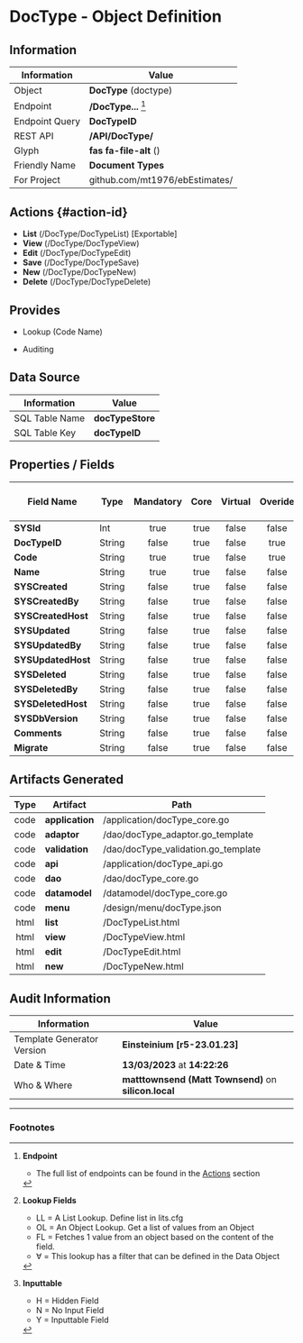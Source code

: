 # **DocType** - Object Definition
##  Information
| Information  | Value  |
|---|---|
|Object         |**DocType** (doctype) |
|Endpoint 	    |**/DocType...** [^1]|
|Endpoint Query |**DocTypeID**|
|REST API|**/API/DocType/**|
Glyph|**fas fa-file-alt** ()
Friendly Name|**Document Types**|
|For Project    |github.com/mt1976/ebEstimates/|

##  Actions {#action-id}
* **List** (/DocType/DocTypeList) [Exportable]
* **View** (/DocType/DocTypeView)
* **Edit** (/DocType/DocTypeEdit)
* **Save** (/DocType/DocTypeSave)
* **New** (/DocType/DocTypeNew)
* **Delete** (/DocType/DocTypeDelete)







##  Provides
 * Lookup (Code Name)

* Auditing 




##  Data Source 
| Information  | Value  |
|---|---|
SQL Table Name       | **docTypeStore**
SQL Table Key | **docTypeID**



##  Properties / Fields
| Field Name| Type | Mandatory | Core | Virtual | Overide | Lookup [^2]| Lookup Object      | Lookup Field Source         | Lookup Return Value                | Inputable [^3]|DB Column|Default Value| No Change | Callout | Internal | Display | Mask |
| -- | --  | :--: | :--: | :--: |:--: |:--: |:--: |-- |-- |:--: |-- | --| :--: | :--: | :--: | -- | -- |
|**SYSId**|Int|true|true|false|false|||||NH|_id|0|false|false|true|text||
|**DocTypeID**|String|false|true|false|true|||||H|docTypeID||true|false|false|text||
|**Code**|String|true|true|false|true|||||Y|code||false|true|false|text||
|**Name**|String|true|true|false|false|||||Y|name||false|false|false|text||
|**SYSCreated**|String|false|true|false|false|||||NH|_created||false|false|true|text||
|**SYSCreatedBy**|String|false|true|false|false|||||NH|_createdBy||false|false|true|text||
|**SYSCreatedHost**|String|false|true|false|false|||||NH|_createdHost||false|false|true|text||
|**SYSUpdated**|String|false|true|false|false|||||NH|_updated||false|false|true|text||
|**SYSUpdatedBy**|String|false|true|false|false|||||NH|_updatedBy||false|false|true|text||
|**SYSUpdatedHost**|String|false|true|false|false|||||NH|_updatedHost||false|false|true|text||
|**SYSDeleted**|String|false|true|false|false|||||NH|_deleted||false|false|true|text||
|**SYSDeletedBy**|String|false|true|false|false|||||NH|_deletedBy||false|false|true|text||
|**SYSDeletedHost**|String|false|true|false|false|||||NH|_deletedHost||false|false|true|text||
|**SYSDbVersion**|String|false|true|false|false|||||NH|_dbVersion||false|false|true|text||
|**Comments**|String|false|true|false|false|||||Y|comments||false|false|false|text||
|**Migrate**|String|false|true|false|false|LL|tf|||Y|migrate||false|false|false|text||


##  Artifacts Generated
| Type | Artifact | Path|
| :--: | -- | -- |
| code | **application** | /application/docType_core.go |
| code | **adaptor** | /dao/docType_adaptor.go_template |
| code | **validation** | /dao/docType_validation.go_template |
| code | **api** | /application/docType_api.go |
| code | **dao** | /dao/docType_core.go |
| code | **datamodel** | /datamodel/docType_core.go |
| code | **menu** | /design/menu/docType.json |
| html | **list** | /DocTypeList.html |
| html | **view** | /DocTypeView.html |
| html | **edit** | /DocTypeEdit.html |
| html | **new** | /DocTypeNew.html |


## Audit Information
| Information  | Value |
|---|---|
Template Generator Version   | **Einsteinium [r5-23.01.23]**
Date & Time		     | **13/03/2023** at **14:22:26**
Who & Where		     | **matttownsend (Matt Townsend)** on **silicon.local**

---
### Footnotes
[^1]: **Endpoint**
    * The full list of endpoints can be found in the [Actions](#action-id) section
[^2]: **Lookup Fields**
    * LL = A List Lookup. Define list in lits.cfg
    * OL = An Object Lookup. Get a list of values from an Object
    * FL = Fetches 1 value from an object based on the content of the field. 
    * ∀ = This lookup has a filter that can be defined in the Data Object
[^3]: **Inputtable**   
    * H = Hidden Field
    * N = No Input Field
    * Y = Inputtable Field